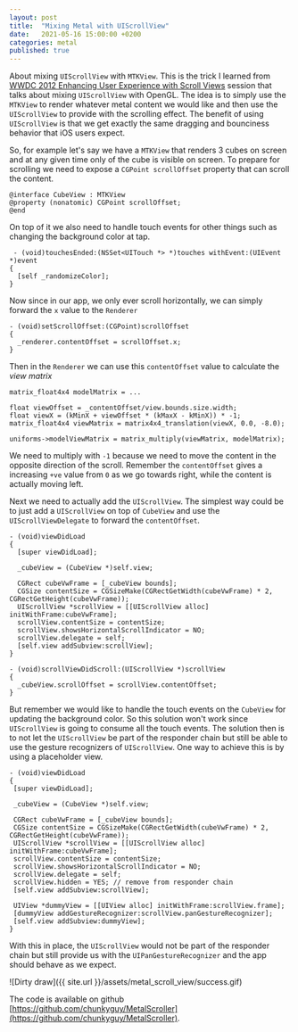 ```yaml
---
layout: post
title:  "Mixing Metal with UIScrollView"
date:   2021-05-16 15:00:00 +0200
categories: metal
published: true
---
```


About mixing `UIScrollView` with `MTKView`. This is the trick I learned from [WWDC 2012 Enhancing User Experience with Scroll Views](https://developer.apple.com/videos/play/wwdc2012/223/) session that talks about mixing `UIScrollView` with OpenGL. The idea is to simply use the `MTKView` to render whatever metal content we would like and then use the `UIScrollView` to provide with the scrolling effect. The benefit of using `UIScrollView` is that we get exactly the same dragging and bounciness behavior that iOS users expect. 

So, for example let's say we have a `MTKView` that renders 3 cubes on screen and at any given time only of the cube is visible on screen. To prepare for scrolling we need to expose a `CGPoint scrollOffset` property that can scroll the content.

```objc
@interface CubeView : MTKView
@property (nonatomic) CGPoint scrollOffset;
@end
```

On top of it we also need to handle touch events for other things such as changing the background color at tap.

```objc
 - (void)touchesEnded:(NSSet<UITouch *> *)touches withEvent:(UIEvent *)event
{
  [self _randomizeColor];
}
```

Now since in our app, we only ever scroll horizontally, we can simply forward the `x` value to the `Renderer`

```objc
- (void)setScrollOffset:(CGPoint)scrollOffset
{
  _renderer.contentOffset = scrollOffset.x;
}
```

Then in the `Renderer` we can use this `contentOffset` value to calculate the *view matrix*

```objc
matrix_float4x4 modelMatrix = ...

float viewOffset = _contentOffset/view.bounds.size.width;
float viewX = (kMinX + viewOffset * (kMaxX - kMinX)) * -1;
matrix_float4x4 viewMatrix = matrix4x4_translation(viewX, 0.0, -8.0);

uniforms->modelViewMatrix = matrix_multiply(viewMatrix, modelMatrix);
```

We need to multiply with `-1` because we need to move the content in the opposite direction of the scroll. Remember the `contentOffset` gives a increasing `+ve` value from `0` as we go towards right, while the content is actually moving left.

Next we need to actually add the `UIScrollView`. The simplest way could be to just add a `UIScrollView` on top of `CubeView` and use the `UIScrollViewDelegate` to forward the `contentOffset`.

```objc
- (void)viewDidLoad
{
  [super viewDidLoad];
  
  _cubeView = (CubeView *)self.view;

  CGRect cubeVwFrame = [_cubeView bounds];
  CGSize contentSize = CGSizeMake(CGRectGetWidth(cubeVwFrame) * 2, CGRectGetHeight(cubeVwFrame));
  UIScrollView *scrollView = [[UIScrollView alloc] initWithFrame:cubeVwFrame];
  scrollView.contentSize = contentSize;
  scrollView.showsHorizontalScrollIndicator = NO;
  scrollView.delegate = self;
  [self.view addSubview:scrollView];
}

- (void)scrollViewDidScroll:(UIScrollView *)scrollView
{
  _cubeView.scrollOffset = scrollView.contentOffset;
}
```

 But remember we would like to handle the touch events on the `CubeView` for updating the background color. So this solution won't work since `UIScrollView` is going to consume all the touch events. The solution then is to not let the `UIScrollView` be part of the responder chain but still be able to use the gesture recognizers of `UIScrollView`. One way to achieve this is by using a placeholder view.

 ```objc
 - (void)viewDidLoad
{
  [super viewDidLoad];
  
  _cubeView = (CubeView *)self.view;

  CGRect cubeVwFrame = [_cubeView bounds];
  CGSize contentSize = CGSizeMake(CGRectGetWidth(cubeVwFrame) * 2, CGRectGetHeight(cubeVwFrame));
  UIScrollView *scrollView = [[UIScrollView alloc] initWithFrame:cubeVwFrame];
  scrollView.contentSize = contentSize;
  scrollView.showsHorizontalScrollIndicator = NO;
  scrollView.delegate = self;
  scrollView.hidden = YES; // remove from responder chain
  [self.view addSubview:scrollView];

  UIView *dummyView = [[UIView alloc] initWithFrame:scrollView.frame];
  [dummyView addGestureRecognizer:scrollView.panGestureRecognizer];
  [self.view addSubview:dummyView];
}
```

With this in place, the `UIScrollView` would not be part of the responder chain but still provide us with the `UIPanGestureRecognizer` and the app should behave as we expect.

![Dirty draw]({{ site.url }}/assets/metal_scroll_view/success.gif)

The code is available on github [https://github.com/chunkyguy/MetalScroller](https://github.com/chunkyguy/MetalScroller).